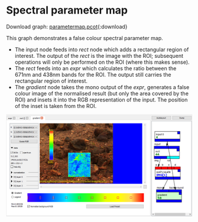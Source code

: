 # Spectral parameter map

Download graph: [parametermap.pcot](graphs/parametermap.pcot){:download}

This graph demonstrates a false colour spectral parameter map.

* The input node feeds into *rect* node which adds a rectangular
region of interest. The output of the *rect* is the image with
the ROI; subsequent operations will only be performed on the
ROI (where this makes sense).
* The *rect* feeds into an *expr* which calculates the ratio
between the 671nm and 438nm bands for the ROI. The output
still carries the rectangular region of interest.
* The *gradient* node takes the mono output of the *expr*,
generates a false colour image of the normalised result (but only
the area covered by the ROI)
and insets it into the RGB representation of the input. The position
of the inset is taken from the ROI.

![!Gradient node and graph.](screenshots/parametermap.png)

